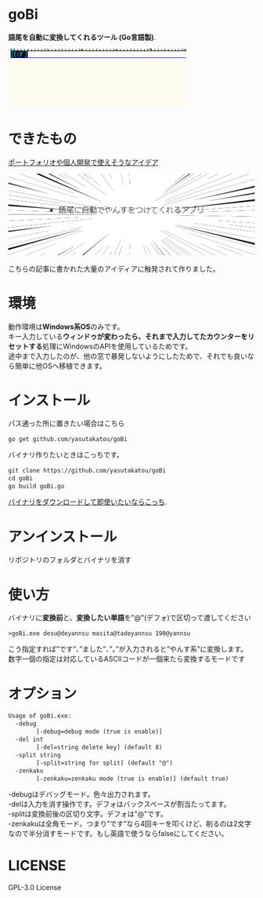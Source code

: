 # goBi

**語尾を自動に変換してくれるツール (Go言語製)**.

![yannsu](https://github.com/yasutakatou/goBi/blob/pic/yannsu.gif)

# できたもの

[ポートフォリオや個人開発で使えそうなアイデア](https://qiita.com/MasatoraAtarashi/items/eec4642fe1e6ce79304d)

![2](https://github.com/yasutakatou/goBi/blob/pic/2.png)

こちらの記事に書かれた大量のアイディアに触発されて作りました。

# 環境

動作環境は**Windows系OS**のみです。<br>
キー入力している**ウィンドゥが変わったら、それまで入力してたカウンターをリセットする**処理にWindowsのAPIを使用しているためです。<br>
途中まで入力したのが、他の窓で暴発しないようにしたためで、それでも良いなら簡単に他OSへ移植できます。<br>

# インストール

パス通った所に置きたい場合はこちら

```
go get github.com/yasutakatou/goBi
```

バイナリ作りたいときはこっちです。

```
git clone https://github.com/yasutakatou/goBi
cd goBi
go build goBi.go
```

[バイナリをダウンロードして即使いたいならこっち](https://github.com/yasutakatou/goBi/releases).<br>

# アンインストール

リポジトリのフォルダとバイナリを消す

# 使い方

バイナリに**変換前**と、**変換したい単語**を"@"(デフォ)で区切って渡してください

```
>goBi.exe desu@deyannsu masita@tadeyannsu 190@yannsu
```

こう指定すれば”です”、”ました”、”。”が入力されると”やんす系”に変換します。<br>
数字一個の指定は対応しているASCIIコードが一個来たら変換するモードです

# オプション

```
Usage of goBi.exe:
  -debug
        [-debug=debug mode (true is enable)]
  -del int
        [-del=string delete key] (default 8)
  -split string
        [-split=string for split] (default "@")
  -zenkaku
        [-zenkaku=zenkaku mode (true is enable)] (default true)
```

-debugはデバッグモード。色々出力されます。<br>
-delは入力を消す操作です。デフォはバックスペースが割当たってます。<br>
-splitは変換前後の区切り文字。デフォは"@"です。<br>
-zenkakuは全角モード。つまり”です”なら4回キーを叩くけど、削るのは2文字なので半分消すモードです。もし英語で使うならfalseにしてください。<br>


# LICENSE

GPL-3.0 License

